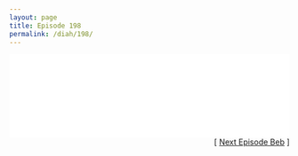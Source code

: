 ```yaml
---
layout: page
title: Episode 198
permalink: /diah/198/
---
```


<iframe allowfullscreen="true" frameborder="0" style="width:100%;" marginheight="0" marginwidth="0" mozallowfullscreen="true" scrolling="NO" src="//gdriveplayer.us/embed2.php?link=kuDpCSNthblJ0hwYNeSUIAhv2GYYhB04Mngrba6zkr5%252BHSj%252FBcQdWNvyRm%252F0AbeoNSfyzds7rRidbzY%252FsVeARcCqBipKDrRi%252F2FD4G2buXiMcrlM%252FB8MRWAvczaoZ79dzZAHzslUYHzTpNNx9W0HpHCxsczozhP8uE6mPCnX5%252FIpS7fpSrBOmHQYrmrfsHWhZlPCCwM05y6epOb7DIzHoj&amp;no_adult=yes" webkitallowfullscreen="true"></iframe>

<div align="right">[ <a href="/diah/199/">Next Episode Beb</a> ]</div>

